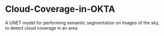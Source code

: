 # Cloud-Coverage-in-OKTA
A UNET model for performing semantic segmentation on images of the sky, to detect cloud coverage in an area.
